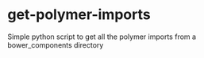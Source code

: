 # get-polymer-imports
Simple python script to get all the polymer imports from a bower_components directory
